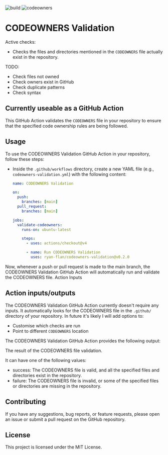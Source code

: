 ![build](https://github.com/ryan-flan/codeowners-validation/actions/workflows/ci.yml/badge.svg)
![codeowners](https://github.com/ryan-flan/codeowners-validation/actions/workflows/check-codeowners.yaml/badge.svg)

# CODEOWNERS Validation

Active checks:
- Checks the files and directories mentioned in the `CODEOWNERS` file actually exist in the repository.

TODO:
- Check files not owned
- Check owners exist in GitHub
- Check duplicate patterns
- Check syntax

## Currently useable as a GitHub Action

This GitHub Action validates the `CODEOWNERS` file in your repository to ensure that the specified code ownership rules are being followed. 

## Usage

To use the CODEOWNERS Validation GitHub Action in your repository, follow these steps:

- Inside the `.github/workflows` directory, create a new YAML file (e.g., `codeowners-validation.yml`) with the following content:

   ```yaml
   name: CODEOWNERS Validation

   on:
     push:
       branches: [main]
     pull_request:
       branches: [main]

   jobs:
     validate-codeowners:
       runs-on: ubuntu-latest

       steps:
         - uses: actions/checkout@v4

         - name: Run CODEOWNERS Validation
           uses: ryan-flan/codeowners-validation@v0.2.0
   ```
   
Now, whenever a push or pull request is made to the main branch, the CODEOWNERS Validation GitHub Action will automatically run and validate the CODEOWNERS file.
Action Inputs

## Action inputs/outputs

The CODEOWNERS Validation GitHub Action currently doesn't require any inputs. It automatically looks for the CODEOWNERS file in the `.github/` directory of your repository. In future it's likely I will add options to:

- Customise which checks are run
- Point to different `CODEOWNERS` location

The CODEOWNERS Validation GitHub Action provides the following output:

The result of the CODEOWNERS file validation.

It can have one of the following values:
- success: The CODEOWNERS file is valid, and all the specified files and directories exist in the repository.
- failure: The CODEOWNERS file is invalid, or some of the specified files or directories are missing in the repository.

## Contributing

If you have any suggestions, bug reports, or feature requests, please open an issue or submit a pull request on the GitHub repository.

## License

This project is licensed under the MIT License.
